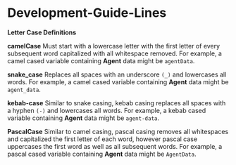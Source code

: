 # Development-Guide-Lines

**Letter Case Definitions**

**camelCase**
Must start with a lowercase letter with the first letter of every subsequent word capitalized with all whitespace removed. For example, a camel cased variable containing **Agent** data might be `agentData`.

**snake_case**
Replaces all spaces with an underscore `(_)` and lowercases all words. For example, a camel cased variable containing **Agent** data might be `agent_data`.

**kebab-case**
Similar to snake casing, kebab casing replaces all spaces with a hyphen `(-)` and lowercases all words. For example, a kebab cased variable containing **Agent** data might be `agent-data`.

**PascalCase**
Similar to camel casing, pascal casing removes all whitespaces and capitalized the first letter of each word, however pascal case uppercases the first word as well as all subsequent words. For example, a pascal cased variable containing **Agent** data might be `AgentData`.
